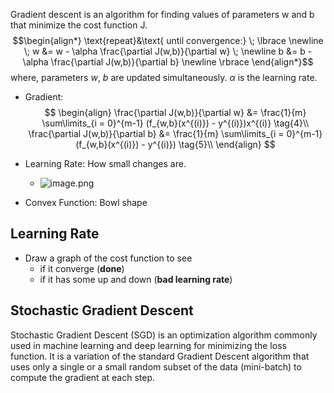 Gradient descent is an algorithm for finding values of parameters w and b that minimize the cost function J.
$$\begin{align*} \text{repeat}&\text{ until convergence:} \; \lbrace \newline
\;  w &= w -  \alpha \frac{\partial J(w,b)}{\partial w}  \; \newline 
 b &= b -  \alpha \frac{\partial J(w,b)}{\partial b}  \newline \rbrace
\end{align*}$$
where, parameters $w$, $b$ are updated simultaneously.  $\alpha$ is the learning rate.

- Gradient:
$$
\begin{align}
\frac{\partial J(w,b)}{\partial w}  &= \frac{1}{m} \sum\limits_{i = 0}^{m-1} (f_{w,b}(x^{(i)}) - y^{(i)})x^{(i)} \tag{4}\\
  \frac{\partial J(w,b)}{\partial b}  &= \frac{1}{m} \sum\limits_{i = 0}^{m-1} (f_{w,b}(x^{(i)}) - y^{(i)}) \tag{5}\\
\end{align}
$$

- Learning Rate: How small changes are.
	- ![image.png](https://img.ynchen.me/2023/10/bc35ef00e5d71d24c189bf68de869b1a.webp)


- Convex Function: Bowl shape

## Learning Rate
- Draw a graph of the cost function to see 
	- if it converge (**done**)
	- if it has some up and down (**bad learning rate**)


## Stochastic Gradient Descent
Stochastic Gradient Descent (SGD) is an optimization algorithm commonly used in machine learning and deep learning for minimizing the loss function. It is a variation of the standard Gradient Descent algorithm that uses only a single or a small random subset of the data (mini-batch) to compute the gradient at each step.